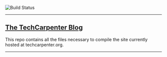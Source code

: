 ![Build Status](https://gitlab.com/pages/hugo/badges/master/build.svg)

---

## [The TechCarpenter Blog](https://techcarpenter.org)

This repo contains all the files necessary to compile the site currently hosted at techcarpenter.org.

---
